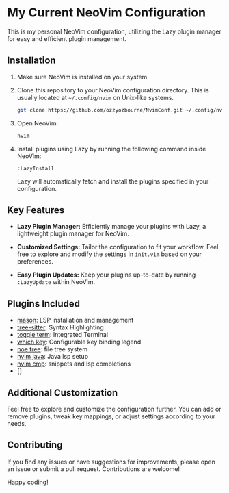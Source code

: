
# My Current NeoVim Configuration 

This is my personal NeoVim configuration, utilizing the Lazy plugin manager for easy and efficient plugin management.

## Installation

1. Make sure NeoVim is installed on your system.

2. Clone this repository to your NeoVim configuration directory. This is usually located at `~/.config/nvim` on Unix-like systems.

    ```bash
    git clone https://github.com/ozzyozbourne/NvimConf.git ~/.config/nvim
    ```

3. Open NeoVim:

    ```bash
    nvim
    ```

4. Install plugins using Lazy by running the following command inside NeoVim:

    ```vim
    :LazyInstall
    ```

    Lazy will automatically fetch and install the plugins specified in your configuration.

## Key Features

- **Lazy Plugin Manager:** Efficiently manage your plugins with Lazy, a lightweight plugin manager for NeoVim.

- **Customized Settings:** Tailor the configuration to fit your workflow. Feel free to explore and modify the settings in `init.vim` based on your preferences.

- **Easy Plugin Updates:** Keep your plugins up-to-date by running `:LazyUpdate` within NeoVim.

## Plugins Included

- [mason](https://github.com/williamboman/mason.nvim): LSP installation and management
- [tree-sitter](https://github.com/nvim-treesitter/nvim-treesitter): Syntax Highlighting
- [toggle term](https://github.com/akinsho/toggleterm.nvim): Integrated Terminal
- [which key](https://github.com/akinsho/toggleterm.nvim): Configurable key binding legend
- [noe tree](https://github.com/nvim-neo-tree/neo-tree.nvim): file tree system
- [nvim java](https://github.com/nvim-java/nvim-java): Java lsp setup 
- [nvim cmp](https://github.com/hrsh7th/nvim-cmp): snippets and lsp completions
- []

## Additional Customization

Feel free to explore and customize the configuration further. You can add or remove plugins, tweak key mappings, or adjust settings according to your needs.

## Contributing

If you find any issues or have suggestions for improvements, please open an issue or submit a pull request. Contributions are welcome!

Happy coding!
